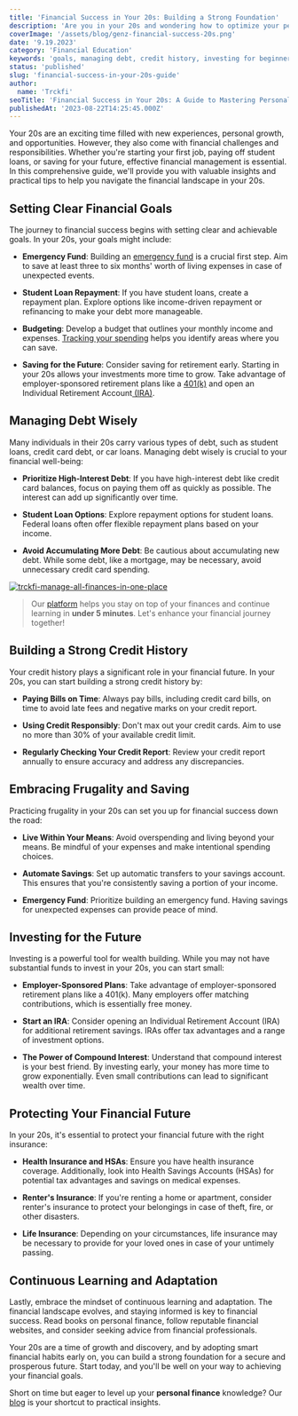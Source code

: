 ```yaml
---
title: 'Financial Success in Your 20s: Building a Strong Foundation'
description: 'Are you in your 20s and wondering how to optimize your personal finances? This guide is tailored to help you build a strong financial foundation and success.'
coverImage: '/assets/blog/genz-financial-success-20s.png'
date: '9.19.2023'
category: 'Financial Education'
keywords: 'goals, managing debt, credit history, investing for beginners, compound interest, Health Savings Accounts (HSAs), Renter''s insurance, Financial education for young adults'
status: 'published'
slug: 'financial-success-in-your-20s-guide'
author:
  name: 'Trckfi'
seoTitle: 'Financial Success in Your 20s: A Guide to Mastering Personal Finance'
publishedAt: '2023-08-22T14:25:45.000Z'
---
```


Your 20s are an exciting time filled with new experiences, personal growth, and opportunities. However, they also come with financial challenges and responsibilities. Whether you're starting your first job, paying off student loans, or saving for your future, effective financial management is essential. In this comprehensive guide, we'll provide you with valuable insights and practical tips to help you navigate the financial landscape in your 20s.

## Setting Clear Financial Goals

The journey to financial success begins with setting clear and achievable goals. In your 20s, your goals might include:

- **Emergency Fund**: Building an [emergency fund](/blog/building-an-emergency-fund) is a crucial first step. Aim to save at least three to six months' worth of living expenses in case of unexpected events.

- **Student Loan Repayment**: If you have student loans, create a repayment plan. Explore options like income-driven repayment or refinancing to make your debt more manageable.

- **Budgeting**: Develop a budget that outlines your monthly income and expenses. [Tracking your spending](/blog/tracking-monthly-expenses) helps you identify areas where you can save.

- **Saving for the Future**: Consider saving for retirement early. Starting in your 20s allows your investments more time to grow. Take advantage of employer-sponsored retirement plans like a [401(k)](/blog/roth-401k-plans) and open an Individual Retirement Account[ (IRA)](/blog/types-of-ira-investing).

## Managing Debt Wisely

Many individuals in their 20s carry various types of debt, such as student loans, credit card debt, or car loans. Managing debt wisely is crucial to your financial well-being:

- **Prioritize High-Interest Debt**: If you have high-interest debt like credit card balances, focus on paying them off as quickly as possible. The interest can add up significantly over time.

- **Student Loan Options**: Explore repayment options for student loans. Federal loans often offer flexible repayment plans based on your income.

- **Avoid Accumulating More Debt**: Be cautious about accumulating new debt. While some debt, like a mortgage, may be necessary, avoid unnecessary credit card spending.

[![trckfi-manage-all-finances-in-one-place](/images/home--2--k0MT.png)](/pricing)

> Our [platform](/pricing) helps you stay on top of your finances and continue learning in **under 5 minutes**. Let's enhance your financial journey together!

## Building a Strong Credit History

Your credit history plays a significant role in your financial future. In your 20s, you can start building a strong credit history by:

- **Paying Bills on Time**: Always pay bills, including credit card bills, on time to avoid late fees and negative marks on your credit report.

- **Using Credit Responsibly**: Don't max out your credit cards. Aim to use no more than 30% of your available credit limit.

- **Regularly Checking Your Credit Report**: Review your credit report annually to ensure accuracy and address any discrepancies.

## Embracing Frugality and Saving

Practicing frugality in your 20s can set you up for financial success down the road:

- **Live Within Your Means**: Avoid overspending and living beyond your means. Be mindful of your expenses and make intentional spending choices.

- **Automate Savings**: Set up automatic transfers to your savings account. This ensures that you're consistently saving a portion of your income.

- **Emergency Fund**: Prioritize building an emergency fund. Having savings for unexpected expenses can provide peace of mind.

## Investing for the Future

Investing is a powerful tool for wealth building. While you may not have substantial funds to invest in your 20s, you can start small:

- **Employer-Sponsored Plans**: Take advantage of employer-sponsored retirement plans like a 401(k). Many employers offer matching contributions, which is essentially free money.

- **Start an IRA**: Consider opening an Individual Retirement Account (IRA) for additional retirement savings. IRAs offer tax advantages and a range of investment options.

- **The Power of Compound Interest**: Understand that compound interest is your best friend. By investing early, your money has more time to grow exponentially. Even small contributions can lead to significant wealth over time.

## Protecting Your Financial Future

In your 20s, it's essential to protect your financial future with the right insurance:

- **Health Insurance and HSAs**: Ensure you have health insurance coverage. Additionally, look into Health Savings Accounts (HSAs) for potential tax advantages and savings on medical expenses.

- **Renter's Insurance**: If you're renting a home or apartment, consider renter's insurance to protect your belongings in case of theft, fire, or other disasters.

- **Life Insurance**: Depending on your circumstances, life insurance may be necessary to provide for your loved ones in case of your untimely passing.

## Continuous Learning and Adaptation

Lastly, embrace the mindset of continuous learning and adaptation. The financial landscape evolves, and staying informed is key to financial success. Read books on personal finance, follow reputable financial websites, and consider seeking advice from financial professionals.

Your 20s are a time of growth and discovery, and by adopting smart financial habits early on, you can build a strong foundation for a secure and prosperous future. Start today, and you'll be well on your way to achieving your financial goals.

Short on time but eager to level up your **personal finance** knowledge? Our [blog](/blog) is your shortcut to practical insights.

